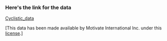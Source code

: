### Here's the link for the data
[Cyclistic_data](https://divvy-tripdata.s3.amazonaws.com/index.html)

[This data has been made available by Motivate International Inc. under this [<ins>license</ins>](https://www.divvybikes.com/data-license-agreement).]

